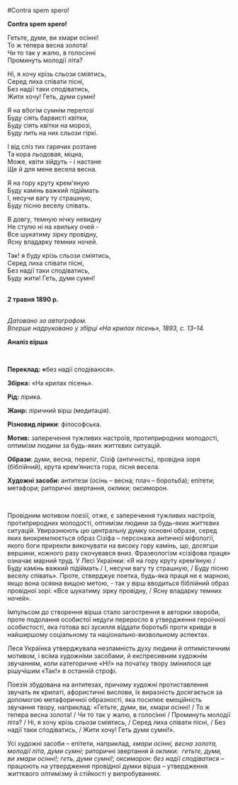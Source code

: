#Contra spem spero!

<p><strong>Contra spem spero!</strong></p>
<p><span style="font-weight: 400;">Гетьте, думи, ви хмари осінні!</span><span style="font-weight: 400;"><br /></span><span style="font-weight: 400;">То ж тепера весна золота!</span><span style="font-weight: 400;"><br /></span><span style="font-weight: 400;">Чи то так у жалю, в голосінні&nbsp;</span><span style="font-weight: 400;"><br /></span><span style="font-weight: 400;">Проминуть молодії літа?</span></p>
<p><span style="font-weight: 400;">Ні, я хочу крізь сльози сміятись,</span><span style="font-weight: 400;"><br /></span><span style="font-weight: 400;">Серед лиха співати пісні,&nbsp;</span><span style="font-weight: 400;"><br /></span><span style="font-weight: 400;">Без надії таки сподіватись,</span><span style="font-weight: 400;"><br /></span><span style="font-weight: 400;">Жити хочу! Геть, думи сумні!</span></p>
<p><span style="font-weight: 400;">Я на вбогім сумнім перелозі</span><span style="font-weight: 400;"><br /></span><span style="font-weight: 400;">Буду сіять барвисті квітки,</span><span style="font-weight: 400;"><br /></span><span style="font-weight: 400;">Буду сіять квітки на морозі,</span><span style="font-weight: 400;"><br /></span><span style="font-weight: 400;">Буду лить на них сльози гіркі.</span></p>
<p><span style="font-weight: 400;">І від сліз тих гарячих розтане&nbsp;</span><span style="font-weight: 400;"><br /></span><span style="font-weight: 400;">Та кора льодовая, міцна,&nbsp;</span><span style="font-weight: 400;"><br /></span><span style="font-weight: 400;">Може, квіти зійдуть - і настане</span><span style="font-weight: 400;"><br /></span><span style="font-weight: 400;">Ще й для мене весела весна.</span></p>
<p><span style="font-weight: 400;">Я на гору круту крем'яную&nbsp;</span><span style="font-weight: 400;"><br /></span><span style="font-weight: 400;">Буду камінь важкий підіймать</span><span style="font-weight: 400;"><br /></span><span style="font-weight: 400;">І, несучи вагу ту страшную,&nbsp;</span><span style="font-weight: 400;"><br /></span><span style="font-weight: 400;">Буду пісню веселу співать.</span></p>
<p><span style="font-weight: 400;">В довгу, темную нічку невидну</span><span style="font-weight: 400;"><br /></span><span style="font-weight: 400;">Не стулю ні на хвильку очей -&nbsp;</span><span style="font-weight: 400;"><br /></span><span style="font-weight: 400;">Все шукатиму зірку провідну,&nbsp;</span><span style="font-weight: 400;"><br /></span><span style="font-weight: 400;">Ясну владарку темних ночей.</span></p>
<p><span style="font-weight: 400;">Так! я буду крізь сльози сміятись,&nbsp;</span><span style="font-weight: 400;"><br /></span><span style="font-weight: 400;">Серед лиха співати пісні,&nbsp;</span><span style="font-weight: 400;"><br /></span><span style="font-weight: 400;">Без надії таки сподіватись,&nbsp;</span><span style="font-weight: 400;"><br /></span><span style="font-weight: 400;">Буду жити! Геть, думи сумні!&nbsp;</span><span style="font-weight: 400;"><br /><br /></span></p>
<p><strong>2 травня 1890 р.</strong><strong><em><br /><br /></em></strong></p>
<p><em><span style="font-weight: 400;">Датовано за автографом.</span></em><em><span style="font-weight: 400;"><br /></span></em><em><span style="font-weight: 400;">Вперше надруковано у збірці &laquo;На крилах пісень&raquo;, 1893, с. 13&ndash;14.</span></em></p>
<p><strong>Аналіз вірша</strong></p>
<p>&nbsp;</p>
<p><strong>Переклад: &laquo;</strong><span style="font-weight: 400;">без надії сподіваюся&raquo;.</span></p>
<p><strong>Збірка:</strong><span style="font-weight: 400;"> &laquo;На крилах пісень&raquo;.</span></p>
<p><strong>Рід: </strong><span style="font-weight: 400;">лірика.</span></p>
<p><strong>Жанр:</strong><span style="font-weight: 400;"> ліричний вірш (медитація).</span></p>
<p><strong>Різновид лірики</strong><span style="font-weight: 400;">: філософська.</span></p>
<p><strong>Мотив:</strong><span style="font-weight: 400;"> заперечення тужливих настроїв, протиприродних молодості, оптимізм людини за будь-яких життєвих ситуацій.</span></p>
<p><strong>Образи</strong><span style="font-weight: 400;">: думи, весна, переліг, Сізіф (античність), провідна зоря (біблійний), крута крем&rsquo;яниста гора, пісня весела. </span></p>
<p><strong>Художні засоби: </strong><span style="font-weight: 400;">антитези (осінь &ndash; весна; плач &ndash; боротьба); епітети; метафори; риторичні звертання, оклики; оксиморон. </span></p>
<p>&nbsp;</p>
<p><span style="font-weight: 400;">Провідним мотивом поезії, отже, є заперечення тужливих настроїв, протиприродних молодості, оптимізм людини за будь-яких життєвих ситуацій. Увиразнюють цю центральну думку основні образи, серед яких виокремлюється образ Сізіфа &ndash; персонажа античної міфології, якого боги прирекли викочувати на високу гору камінь, що, досягши вершини, кожного разу скочувався вниз. Фразеологізм &laquo;сізіфова праця&raquo; означає марний труд. У Лесі Українки: &laquo;Я на гору круту крем&rsquo;яную / Буду камінь важкий підіймать / І, несучи вагу ту страшную, / Буду пісню веселу співать&raquo;. Проте, стверджує поетка, будь-яка праця не є марною, якщо вона осяяна вищою метою, - так у вірш вводиться біблійний образ провідної зорі: &laquo;Все шукатиму зірку провідну, / Ясну владарку темних ночей&raquo;.</span></p>
<p><span style="font-weight: 400;">Імпульсом до створення вірша стало загострення в авторки хвороби, проте подолання особистої недуги переросло в утвердження героїчної особистості, яка готова всі зусилля віддати боротьбі проти кривди в найширшому соціальному та національно-визвольному аспектах. </span></p>
<p><span style="font-weight: 400;">Леся Українка утверджувала незламність духу людини й оптимістичним мотивом, і всіма художніми засобами, й експресивним художнім звучанням, коли категоричне &laquo;Ні!&raquo; на початку твору змінилося ще рішучішим &laquo;Так!&raquo; в останній строфі.</span></p>
<p><span style="font-weight: 400;">Поезія збудована на антитезах, причому художні протиставлення звучать як крилаті, афористичні вислови, їх виразність досягається за допомогою метафоричної образності, яка посилює емоційність звучання твору, наприклад: &laquo;Гетьте, думи, ви, хмари осінні! / То ж тепера весна золота! / Чи то так у жалю, в голосінні / Проминуть молодії літа? / Ні, я хочу крізь сльози сміятись, / Серед лиха співати пісні, / Без надії таки сподіватись, / Жити хочу! Геть думи сумні!&raquo;. </span></p>
<p><span style="font-weight: 400;">Усі художні засоби &ndash; епітети, наприклад, </span><em><span style="font-weight: 400;">хмари осінні, весна золота, молодії літа, думи сумні</span></em><span style="font-weight: 400;">; риторичні звертання й оклики: &nbsp;</span><em><span style="font-weight: 400;">гетьте, думи, ви хмари осінні!; геть, думи сумні!</span></em><span style="font-weight: 400;">; оксиморон: </span><em><span style="font-weight: 400;">без надії сподіватися</span></em><span style="font-weight: 400;"> &ndash; працюють на утвердження провідної думки вірша &ndash; утвердження життєвого оптимізму й стійкості у випробуваннях.</span></p>
<p>&nbsp;</p>
